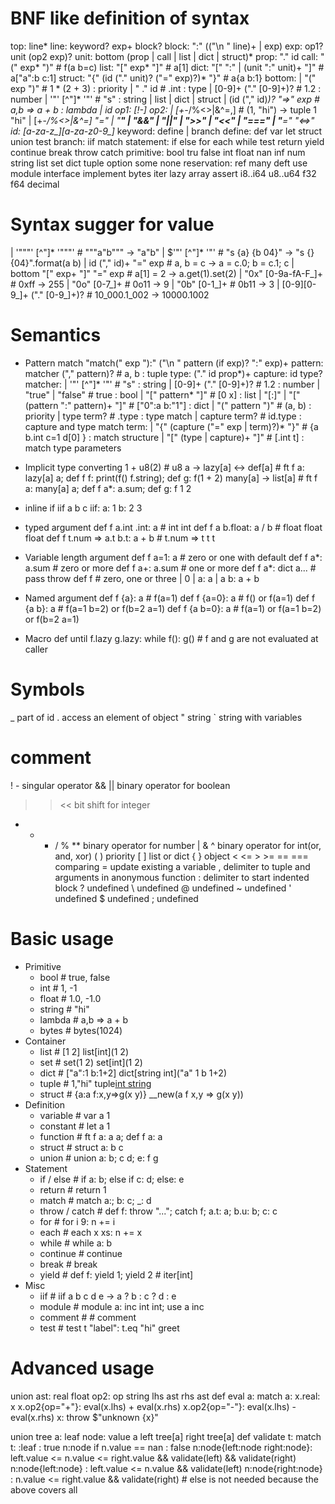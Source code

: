 # BNF like definition of syntax
top: line*
line: keyword? exp+ block?
block: ":" (("\n  " line)+ | exp)
exp: op1? unit (op2 exp)?
unit: bottom (prop | call | list | dict | struct)*
prop: "." id
call: "(" exp* ")"                           # f(a b=c)
list: "[" exp* "]"                           # a[1]
dict: "[" ":" | (unit ":" unit)+ "]"         # a["a":b c:1]
struct: "{" (id ("." unit)? ("=" exp)?)* "}" # a{a b:1}
bottom:
| "(" exp ")"                     # 1 * (2 + 3) : priority
| " ." id                         # .int        : type
| [0-9]+ ("." [0-9]+)?            # 1.2         : number
| '"' [^"]* '"'                   # "s"         : string
| list | dict | struct
| (id ("," id)*)? "=>" exp        # a,b => a + b : lambda
| id
op1: [!-]
op2:
| [+-*/%<>|&^=,]                  # (1, "hi")   -> tuple 1 "hi"
| [+-*/%<>|&^=] "="
| "**" | "&&" | "||" | ">>" | "<<"
| "===" | "**=" "<=>"
id: [a-za-z_][a-za-z0-9_]*
keyword: define | branch
define: def var let struct union test
branch: iif match
statement: if else for each while test return yield continue break throw catch
primitive: bool tru false int float nan inf num string list set dict tuple option some none
reservation: ref many deft use module interface implement bytes iter lazy array assert i8..i64 u8..u64 f32 f64 decimal



# Syntax sugger for value
| '"""' [^"]* '"""'           # """a"b"""      -> "a\"b"
| $'"' [^"]* '"'              # "s {a} {b 04}" -> "s {} {04}".format(a b)
| id ("," id)+ "=" exp        # a, b = c       -> a = c.0; b = c.1; c
| bottom "[" exp+ "]" "=" exp # a[1] = 2       -> a.get(1).set(2)
| "0x" [0-9a-fA-F_]+          # 0xff           -> 255
| "0o" [0-7_]+                # 0o11           -> 9
| "0b" [0-1_]+                # 0b11           -> 3
| [0-9][0-9_]+ ("." [0-9_]+)? # 10_000.1_002   -> 10000.1002



# Semantics
- Pattern match
  "match(" exp "):" ("\n  " pattern (if exp)? ":" exp)+
  pattern: matcher ("," pattern)?              # a, b    : tuple
  type: ("." id prop*)+
  capture: id type?
  matcher:
  | '"' [^"]* '"'                              # "s"           : string
  | [0-9]+ ("." [0-9]+)?                       # 1.2           : number
  | "true" | "false"                           # true          : bool
  | "[" pattern* "]"                           # [0 x]         : list
  | "[:]" | "[" (pattern ":" pattern)+ "]"     # ["0":a b:"1"] : dict
  | "(" pattern ")"                            # (a, b)        : priority
  | type term?                                 # .type         : type match
  | capture term?                              # id.type       : capture and type match
  term:
  | "{" (capture ("=" exp | term)?)* "}"       # {a b.int c=1 d[0] } : match structure
  | "[" (type | capture)+ "]"                  # [.int t]            : match type parameters

- Implicit type converting
  1 + u8(2)               # u8
  a -> lazy[a] <-> def[a] # ft f a: lazy[a] a; def f f: print(f() f.string); def g: f(1 + 2)
  many[a] -> list[a]      # ft f a: many[a] a; def f a*: a.sum; def g: f 1 2

- inline if
  iif a b c
  iif:
    a: 1
    b: 2
    3

- typed argument
  def f a.int .int: a         # int int
  def f a b.float: a / b      # float float float
  def f t.num => a.t b.t: a + b # t.num => t t t

- Variable length argument
  def f a=1: a        # zero or one with default
  def f a*: a.sum     # zero or more
  def f a+: a.sum     # one or more
  def f a*: dict a... # pass throw
  def f               # zero, one or three
  | 0
  | a: a
  | a b: a + b

- Named argument
  def f {a}: a        # f(a=1)
  def f {a=0}: a      # f() or f(a=1)
  def f {a b}: a      # f(a=1 b=2) or f(b=2 a=1)
  def f {a b=0}: a    # f(a=1) or f(a=1 b=2) or f(b=2 a=1)

- Macro
  def until f.lazy g.lazy: while f(): g() # f and g are not evaluated at caller

# Symbols
_                  part of id
.                  access an element of object
"                  string
`                  string with variables
#                  comment
! -                singular operator
&& ||              binary operator for boolean
>> <<              bit shift for integer
+ - * / % **       binary operator for number
| & ^              binary operator for int(or, and, xor)
( )                priority
[ ]                list or dict
{ }                object
< <= > >= == ===   comparing
=                  update existing a variable
,                  delimiter to tuple and arguments in anonymous function
:                  delimiter to start indented block
? undefined
\ undefined
@ undefined
~ undefined
' undefined
$ undefined
; undefined



# Basic usage
- Primitive
  - bool           # true, false
  - int            # 1, -1
  - float          # 1.0, -1.0
  - string         # "hi"
  - lambda         # a,b => a + b
  - bytes          # bytes(1024)
- Container
  - list           # [1 2]               list[int](1 2)
  - set            # set(1 2)            set[int](1 2)
  - dict           # ["a":1 b:1+2]       dict[string int]("a" 1 b 1+2)
  - tuple          # 1,"hi"              tuple[int string](1 "hi")
  - struct         # {a:a f:x,y=>g(x y)} __new(a f x,y => g(x y))
- Definition
  - variable       # var a 1
  - constant       # let a 1
  - function       # ft f a: a a; def f a: a
  - struct         # struct a: b c
  - union          # union a: b; c d; e: f g
- Statement
  - if / else      # if a: b; else if c: d; else: e
  - return         # return 1
  - match          # match a:; b: c; _: d
  - throw / catch  # def f: throw "..."; catch f; a.t: a; b.u: b; c: c
  - for            # for i 9: n += i
  - each           # each x xs: n += x
  - while          # while a: b
  - continue       # continue
  - break          # break
  - yield          # def f: yield 1; yield 2 # iter[int]
- Misc
  - iif            # iif a b c d e   ->   a ? b : c ? d : e
  - module         # module a: inc int int; use a inc
  - comment        # # comment
  - test           # test t "label": t.eq "hi" greet



# Advanced usage
union ast:
  real float
  op2:
    op string
    lhs ast
    rhs ast
def eval a:
  match a:
    x.real: x
    x.op2{op="+"}: eval(x.lhs) + eval(x.rhs)
    x.op2{op="-"}: eval(x.lhs) - eval(x.rhs)
    x: throw $"unknown {x}"

union tree a:
  leaf
  node:
    value a
    left tree[a]
    right tree[a]
def validate t:
  match t:
    :leaf                       : true
    n:node if n.value == nan    : false
    n:node{left:node right:node}: left.value <= n.value <= right.value && validate(left) && validate(right)
    n:node{left:node}           : left.value <= n.value && validate(left)
    n:node{right:node}          : n.value <= right.value && validate(right)
    # else is not needed because the above covers all
